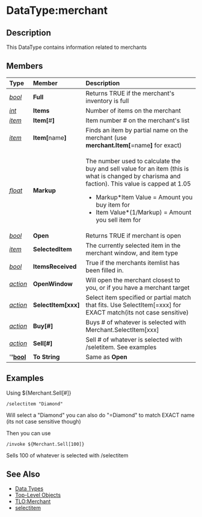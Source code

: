 # DataType:merchant

## Description

This DataType contains information related to merchants

## Members

<table>
  <thead>
    <tr>
      <th style="text-align:left"><b>Type</b>
      </th>
      <th style="text-align:left"><b>Member</b>
      </th>
      <th style="text-align:left"><b>Description</b>
      </th>
    </tr>
  </thead>
  <tbody>
    <tr>
      <td style="text-align:left"><a href="datatype-bool.md"><em>bool</em></a>
      </td>
      <td style="text-align:left"><b>Full</b>
      </td>
      <td style="text-align:left">Returns TRUE if the merchant&apos;s inventory is full</td>
    </tr>
    <tr>
      <td style="text-align:left"><a href="datatype-int.md"><em>int</em></a>
      </td>
      <td style="text-align:left"><b>Items</b>
      </td>
      <td style="text-align:left">Number of items on the merchant</td>
    </tr>
    <tr>
      <td style="text-align:left"><a href="datatype-item.md"><em>item</em></a>
      </td>
      <td style="text-align:left"><b>Item[</b>#<b>]</b>
      </td>
      <td style="text-align:left">Item number # on the merchant&apos;s list</td>
    </tr>
    <tr>
      <td style="text-align:left"><a href="datatype-item.md"><em>item</em></a>
      </td>
      <td style="text-align:left"><b>Item[</b>name<b>]</b>
      </td>
      <td style="text-align:left">Finds an item by partial name on the merchant (use <b>merchant.Item[</b>=name<b>]</b> for
        exact)</td>
    </tr>
    <tr>
      <td style="text-align:left"><a href="datatype-float.md"><em>float</em></a>
      </td>
      <td style="text-align:left"><b>Markup</b>
      </td>
      <td style="text-align:left">
        <p>The number used to calculate the buy and sell value for an item (this
          is what is changed by charisma and faction). This value is capped at 1.05
          <br
          />
        </p>
        <ul>
          <li>Markup*Item Value = Amount you buy item for</li>
          <li>Item Value*(1/Markup) = Amount you sell item for</li>
        </ul>
      </td>
    </tr>
    <tr>
      <td style="text-align:left"><a href="datatype-bool.md"><em>bool</em></a>
      </td>
      <td style="text-align:left"><b>Open</b>
      </td>
      <td style="text-align:left">Returns TRUE if merchant is open</td>
    </tr>
    <tr>
      <td style="text-align:left"><a href="datatype-item.md"><em>item</em></a>
      </td>
      <td style="text-align:left"><b>SelectedItem</b>
      </td>
      <td style="text-align:left">The currently selected item in the merchant window, and item type</td>
    </tr>
    <tr>
      <td style="text-align:left"><a href="datatype-bool.md"><em>bool</em></a>
      </td>
      <td style="text-align:left"><b>ItemsReceived</b>
      </td>
      <td style="text-align:left">True if the merchants itemlist has been filled in.</td>
    </tr>
    <tr>
      <td style="text-align:left"><a href><em>action</em></a>
      </td>
      <td style="text-align:left"><b>OpenWindow</b>
      </td>
      <td style="text-align:left">Will open the merchant closest to you, or if you have a merchant target</td>
    </tr>
    <tr>
      <td style="text-align:left"><a href><em>action</em></a>
      </td>
      <td style="text-align:left"><b>SelectItem[xxx]</b>
      </td>
      <td style="text-align:left">Select item specified or partial match that fits. Use SelectItem[=xxx]
        for EXACT match(its not case sensitive)</td>
    </tr>
    <tr>
      <td style="text-align:left"><a href><em>action</em></a>
      </td>
      <td style="text-align:left"><b>Buy[#]</b>
      </td>
      <td style="text-align:left">Buys # of whatever is selected with Merchant.SelectItem[xxx]</td>
    </tr>
    <tr>
      <td style="text-align:left"><a href><em>action</em></a>
      </td>
      <td style="text-align:left"><b>Sell[#]</b>
      </td>
      <td style="text-align:left">Sell # of whatever is selected with /seletitem. See examples</td>
    </tr>
    <tr>
      <td style="text-align:left">&apos;<b>&apos;</b><a href="datatype-bool.md"><b>bool</b></a>
      </td>
      <td style="text-align:left"><b>To String</b>
      </td>
      <td style="text-align:left">Same as <b>Open</b>
      </td>
    </tr>
  </tbody>
</table>

## Examples

Using ${Merchant.Sell\[\#\]}

`/selectitem "Diamond"`

Will select a "Diamond" you can also do "=Diamond" to match EXACT name \(its not case sensitive though\)

Then you can use

`/invoke ${Merchant.Sell[100]}`

Sells 100 of whatever is selected with /selectitem

## See Also

* [Data Types](./)
* [Top-Level Objects](../top-level-objects/)
* [TLO:Merchant](../top-level-objects/tlo-merchant.md)
* [selectitem](../../commands/slash-commands/selectitem.md)

